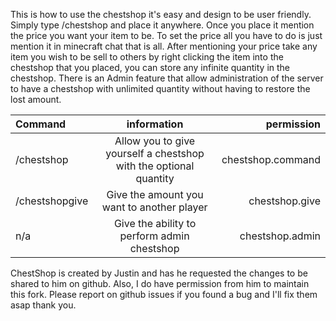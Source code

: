 This is how to use the chestshop it's easy and design to be user friendly. Simply type /chestshop and place it anywhere. Once you place it mention the price you want your item to be. To set the price all you have to do is just mention it in minecraft chat that is all. After mentioning your price take any item you wish to be sell to others by right clicking the item into the chestshop that you placed, you can store any infinite quantity in the chestshop. There is an Admin feature that allow administration of the server to have a chestshop with unlimited quantity without having to restore the lost amount. 

| Command | information | permission |
| :---         |     :---:      |          ---: |
| /chestshop <quantity>  | Allow you to give yourself a chestshop with the optional quantity     | chestshop.command    |
| /chestshopgive <quantity>   | Give the amount you want to another player   | chestshop.give      |
| n/a   | Give the ability to perform admin chestshop   | chestshop.admin      |

ChestShop is created by Justin and has he requested the changes to be shared to him on github. Also, I do have permission from him to maintain this fork. Please report on github issues if you found a bug and I'll fix them asap thank you. 
